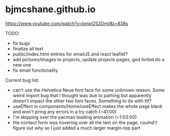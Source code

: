 # bjmcshane.github.io

https://www.youtube.com/watch?v=bmpI252DmiI&t=838s

TODO:
- fix bugs
- finalize all text
- public/index.html entries for emailJS and react leaflet?
- add pictures/images to projects, update projects pages, god forbid do a new one
- fix email functionality

Current bug list:
- can't use the Helvetica Neue font face for some unknown reason. Some weird import bug that I thought was due to pathing but apparently doesn't impact the other two font faces. Something to do with ttf?
- useEffect in components/Home/useEffect makes the whole page blank and won't pring any errors in a try catch (~41:00)
- I'm skipping over the pacman loading animation (~1:03:00)
- the contact form was hovering over all the text on the page, coulnd't figure out why so I just added a much larger margin-top part

